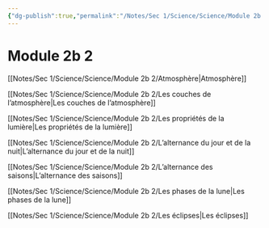 ```yaml
---
{"dg-publish":true,"permalink":"/Notes/Sec 1/Science/Science/Module 2b 2/"}
---
```


# Module 2b 2

[[Notes/Sec 1/Science/Science/Module 2b 2/Atmosphère\|Atmosphère]]

[[Notes/Sec 1/Science/Science/Module 2b 2/Les couches de l’atmosphère\|Les couches de l’atmosphère]]

[[Notes/Sec 1/Science/Science/Module 2b 2/Les propriétés de la lumière\|Les propriétés de la lumière]]

[[Notes/Sec 1/Science/Science/Module 2b 2/L’alternance du jour et de la nuit\|L’alternance du jour et de la nuit]]

[[Notes/Sec 1/Science/Science/Module 2b 2/L’alternance des saisons\|L’alternance des saisons]]

[[Notes/Sec 1/Science/Science/Module 2b 2/Les phases de la lune\|Les phases de la lune]]

[[Notes/Sec 1/Science/Science/Module 2b 2/Les éclipses\|Les éclipses]]